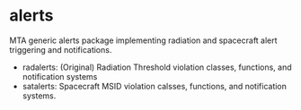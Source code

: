 # alerts
MTA generic alerts package implementing radiation and spacecraft alert triggering and notifications.
- radalerts: (Original) Radiation Threshold violation classes, functions, and notification systems
- satalerts: Spacecraft MSID violation calsses, functions, and notification systems.
